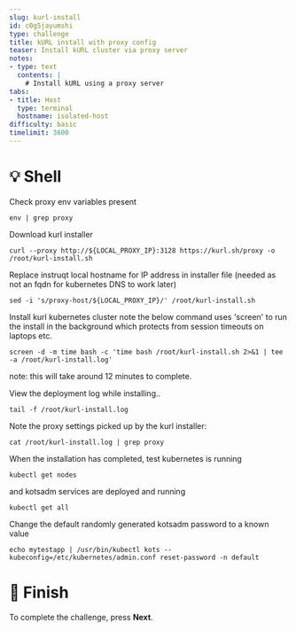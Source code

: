 ```yaml
---
slug: kurl-install
id: c0g5jayumshi
type: challenge
title: kURL install with proxy config
teaser: Install kURL cluster via proxy server
notes:
- type: text
  contents: |
    # Install kURL using a proxy server
tabs:
- title: Host
  type: terminal
  hostname: isolated-host
difficulty: basic
timelimit: 3600
---
```


💡 Shell
=========

Check proxy env variables present
```
env | grep proxy
```

Download kurl installer
```
curl --proxy http://${LOCAL_PROXY_IP}:3128 https://kurl.sh/proxy -o /root/kurl-install.sh
```

Replace instruqt local hostname for IP address in installer file (needed as not an fqdn for kubernetes DNS to work later)
```
sed -i 's/proxy-host/${LOCAL_PROXY_IP}/' /root/kurl-install.sh
```

Install kurl kubernetes cluster
note the below command uses 'screen' to run the install in the background which protects from session timeouts on laptops etc.
```
screen -d -m time bash -c 'time bash /root/kurl-install.sh 2>&1 | tee -a /root/kurl-install.log'
```

note: this will take around 12 minutes to complete.

View the deployment log while installing..
```
tail -f /root/kurl-install.log
```

Note the proxy settings picked up by the kurl installer:
```
cat /root/kurl-install.log | grep proxy
```

When the installation has completed, test kubernetes is running
```
kubectl get nodes
```

and kotsadm services are deployed and running
```
kubectl get all
```

Change the default randomly generated kotsadm password to a known value
```
echo mytestapp | /usr/bin/kubectl kots --kubeconfig=/etc/kubernetes/admin.conf reset-password -n default
```

🏁 Finish
==========

To complete the challenge, press **Next**.

